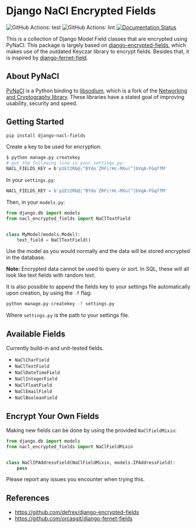 # Django NaCl Encrypted Fields

![GitHub Actions: test](https://github.com/warpnet/django-nacl-fields/workflows/test/badge.svg)
![GitHub Actions: lint](https://github.com/warpnet/django-nacl-fields/workflows/lint/badge.svg)
[![Documentation Status](https://readthedocs.org/projects/django-nacl-fields/badge/?version=latest)](https://django-nacl-fields.readthedocs.io/en/latest/?badge=latest)

This is a collection of Django Model Field classes that are encrypted using PyNaCl. This package is largely based on [django-encrypted-fields](https://github.com/defrex/django-encrypted-fields), which makes use of the outdated Keyczar library to encrypt fields. Besides that, it is inspired by [django-fernet-field](https://github.com/orcasgit/django-fernet-fields).


## About PyNaCl

[PyNaCl](https://github.com/pyca/pynacl) is a Python binding to [libsodium](https://github.com/jedisct1/libsodium), which is a fork of the [Networking and Cryptography library](https://nacl.cr.yp.to). These libraries have a stated goal of improving usability, security and speed.


## Getting Started

```sh
pip install django-nacl-fields
```

Create a key to be used for encryption:
```sh
$ python manage.py createkey
# put the following line in your settings.py:
NACL_FIELDS_KEY = b'p1Et2Rb@;^BYdo`ZRFi!Hc-MXu(^|bVqA-FGqffM'
```

In your `settings.py`:
```python
NACL_FIELDS_KEY = b'p1Et2Rb@;^BYdo`ZRFi!Hc-MXu(^|bVqA-FGqffM'
```

Then, in your `models.py`:
```python
from django.db import models
from nacl_encrypted_fields import NaClTextField


class MyModel(models.Model):
    text_field = NaClTextField()
```

Use the model as you would normally and the data will be stored encrypted in the database.

**Note:** Encrypted data cannot be used to query or sort. In SQL, these will all look like text fields with random text.

It is also possible to append the fields key to your settings file automatically upon creation, by using the `-f` flag:
```sh
python manage.py createkey -f settings.py
```

Where `settings.py` is the path to your settings file.


## Available Fields

Currently build-in and unit-tested fields.

- `NaClCharField`
- `NaClTextField`
- `NaClDateTimeField`
- `NaClIntegerField`
- `NaClFloatField`
- `NaClEmailField`
- `NaClBooleanField`


## Encrypt Your Own Fields

Making new fields can be done by using the provided `NaClFieldMixin`:
```python
from django.db import models
from nacl_encrypted_fields import NaClFieldMixin


class NaClIPAddressField(NaClFieldMixin, models.IPAddressField):
    pass
```

Please report any issues you encounter when trying this.

## References

- <https://github.com/defrex/django-encrypted-fields>
- <https://github.com/orcasgit/django-fernet-fields>
